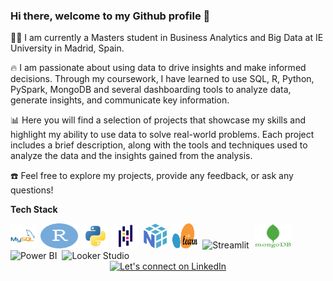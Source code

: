 ### Hi there, welcome to my Github profile 👋



🧑‍🎓 I am currently a Masters student in Business Analytics and Big Data at IE University in Madrid, Spain.

🔥 I am passionate about using data to drive insights and make informed decisions. Through my coursework, I have learned to use SQL, R, Python, PySpark, MongoDB and several dashboarding tools to analyze data, generate insights, and communicate key information.

📊 Here you will find a selection of projects that showcase my skills and highlight my ability to use data to solve real-world problems. Each project includes a brief description, along with the tools and techniques used to analyze the data and the insights gained from the analysis.

☎️ Feel free to explore my projects, provide any feedback, or ask any questions!

**Tech Stack**

<div>
  <img src="https://github.com/devicons/devicon/blob/master/icons/mysql/mysql-original-wordmark.svg" title="MySQL"  alt="MySQL" width="40" height="40"/>&nbsp;
  <img src="https://github.com/devicons/devicon/blob/master/icons/rstudio/rstudio-original.svg" title="R Studio" alt="R Studio" width="60" height="40"/>&nbsp;
  <img src="https://github.com/devicons/devicon/blob/master/icons/python/python-original.svg" title="Python" alt="Python" width="40" height="40"/>&nbsp;
  <img src="https://github.com/devicons/devicon/blob/master/icons/pandas/pandas-original.svg" title="Pandas" alt="Pandas" width="40" height="40"/>&nbsp;
  <img src="https://github.com/devicons/devicon/blob/master/icons/numpy/numpy-original.svg" title="Numpy" alt="Numpy" width="40" height="40"/>&nbsp;
  <img src="https://github.com/scikit-learn/scikit-learn/blob/main/doc/logos/scikit-learn-logo-without-subtitle.svg" title="SciKit-Learn" alt="SciKit-Learn" width="40" height="40"/>&nbsp;
  <img src="https://streamlit.io/images/brand/streamlit-mark-color.png" title="Streamlit" alt="Streamlit" width="60" height="40"/>&nbsp;
  <img src="https://github.com/devicons/devicon/blob/master/icons/mongodb/mongodb-plain-wordmark.svg" title="Mongo DB" alt="Mongo DB" width="60" height="40"/>&nbsp;
  <img src="https://github.com/microsoft/PowerBI-Icons/blob/main/SVG/Power-BI.svg" title="Power BI" alt="Power BI" width="60" height="40"/>&nbsp;
  <img src="https://www.gstatic.com/analytics-lego/svg/ic_looker_studio.svg" title="Looker Studio" alt="Looker Studio" width="60" height="40"/>&nbsp;
</div>

  
<div align="center">
  <a href="https://www.linkedin.com/in/beatriz-leitao/">
    <img src="https://github.com/gauravghongde/social-icons/blob/master/SVG/Color/LinkedIN.svg" title="LinkedIn" alt="Let's connect on LinkedIn" width="40" height="40"/>
  </a>
